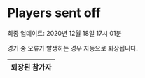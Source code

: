 # Players sent off
최종 업데이트: 2020년 12월 18일 17시 01분


경기 중 오류가 발생하는 경우 자동으로 퇴장됩니다.


| 퇴장된 참가자 |
|:---:|